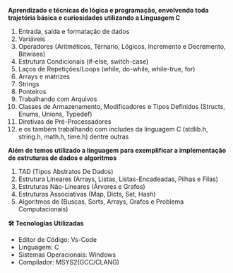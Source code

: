 **Aprendizado e técnicas de lógica e programação, envolvendo toda trajetória básica e curiosidades utilizando a Linguagem C**
1. Entrada, saída e formatação de dados
2. Variáveis
3. Operadores (Aritméticos, Térnario, Lógicos, Incremento e Decremento, Bitwises)
4. Estrutura Condicionais (if-else, switch-case)
5. Laços de Repetições/Loops (while, do-while, while-true, for)
6. Arrays e matrizes
7. Strings
8. Ponteiros
9. Trabalhando com Arquivos
10. Classes de Armazenamento, Modificadores e Tipos Definidos (Structs, Enums, Unions, Typedef)
11. Diretivas de Pré-Processadores
12. e os também trabalhando com includes da linguagem C (stdlib.h, string.h, math.h, time.h) dentre outras

**Além de temos utilizado a linguagem para exemplificar a implementação de estruturas de dados e algoritmos**
1. TAD (Tipos Abstratos De Dados)
2. Estrutura Lineares (Arrays, Listas, Listas-Encadeadas, Pilhas e Filas)
3. Estruturas Não-Lineares (Árvores e Grafos)
4. Estruturas Associativas (Map, Dicts, Set, Hash)
5. Algoritmos de (Buscas, Sorts, Arrays, Grafos e Problema Computacionais)

**🛠️ Tecnologias Utilizadas**
- Editor de Código: Vs-Code
- Linguagem: C
- Sistemas Operacionais: Windows
- Compilador: MSYS2(GCC/CLANG)
